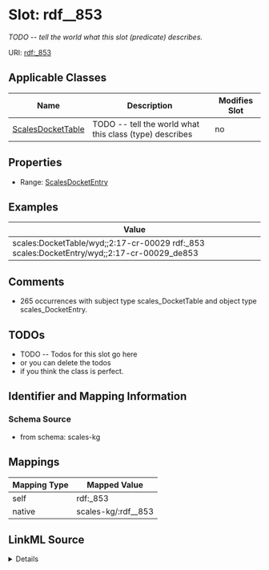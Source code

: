 

# Slot: rdf__853


_TODO -- tell the world what this slot (predicate) describes._





URI: [rdf:_853](http://www.w3.org/1999/02/22-rdf-syntax-ns#_853)



<!-- no inheritance hierarchy -->





## Applicable Classes

| Name | Description | Modifies Slot |
| --- | --- | --- |
| [ScalesDocketTable](../classes/ScalesDocketTable.md) | TODO -- tell the world what this class (type) describes |  no  |







## Properties

* Range: [ScalesDocketEntry](../classes/ScalesDocketEntry.md)






## Examples

| Value |
| --- |
| scales:DocketTable/wyd;;2:17-cr-00029 rdf:_853 scales:DocketEntry/wyd;;2:17-cr-00029_de853 |

## Comments

* 265 occurrences with subject type scales_DocketTable and object type scales_DocketEntry.

## TODOs

* TODO -- Todos for this slot go here
* or you can delete the todos
* if you think the class is perfect.

## Identifier and Mapping Information







### Schema Source


* from schema: scales-kg




## Mappings

| Mapping Type | Mapped Value |
| ---  | ---  |
| self | rdf:_853 |
| native | scales-kg/:rdf__853 |




## LinkML Source

<details>
```yaml
name: rdf__853
description: TODO -- tell the world what this slot (predicate) describes.
todos:
- TODO -- Todos for this slot go here
- or you can delete the todos
- if you think the class is perfect.
comments:
- 265 occurrences with subject type scales_DocketTable and object type scales_DocketEntry.
examples:
- value: scales:DocketTable/wyd;;2:17-cr-00029 rdf:_853 scales:DocketEntry/wyd;;2:17-cr-00029_de853
from_schema: scales-kg
rank: 1000
slot_uri: rdf:_853
alias: rdf__853
domain_of:
- scales_DocketTable
range: scales_DocketEntry

```
</details>